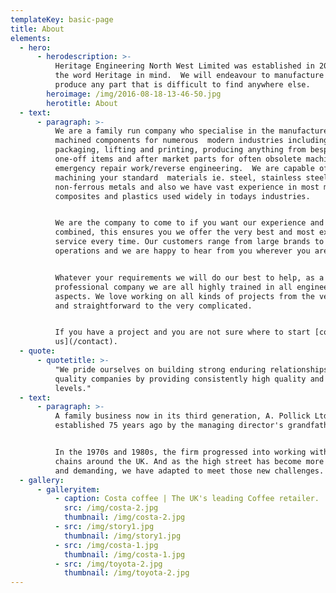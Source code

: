 ```yaml
---
templateKey: basic-page
title: About
elements:
  - hero:
      - herodescription: >-
          Heritage Engineering North West Limited was established in 2010 with
          the word Heritage in mind.  We will endeavour to manufacture and
          produce any part that is difficult to find anywhere else.
        heroimage: /img/2016-08-18-13-46-50.jpg
        herotitle: About
  - text:
      - paragraph: >-
          We are a family run company who specialise in the manufacture of
          machined components for numerous  modern industries including
          packaging, lifting and printing, producing anything from bespoke
          one-off items and after market parts for often obsolete machinery to
          emergency repair work/reverse engineering.  We are capable of
          machining your standard  materials ie. steel, stainless steel and
          non-ferrous metals and also we have vast experience in most modern
          composites and plastics used widely in todays industries.


          We are the company to come to if you want our experience and expertise
          combined, this ensures you we offer the very best and most experienced
          service every time. Our customers range from large brands to smaller
          operations and we are happy to hear from you wherever you are.


          Whatever your requirements we will do our best to help, as a
          professional company we are all highly trained in all engineering
          aspects. We love working on all kinds of projects from the very simple
          and straightforward to the very complicated.


          If you have a project and you are not sure where to start [contact
          us](/contact).
  - quote:
      - quotetitle: >-
          "We pride ourselves on building strong enduring relationships with
          quality companies by providing consistently high quality and service
          levels."
  - text:
      - paragraph: >-
          A family business now in its third generation, A. Pollick Ltd was
          established 75 years ago by the managing director's grandfather.


          In the 1970s and 1980s, the firm progressed into working with retail
          chains around the UK. And as the high street has become more complex
          and demanding, we have adapted to meet those new challenges.
  - gallery:
      - galleryitem:
          - caption: Costa coffee | The UK's leading Coffee retailer.
            src: /img/costa-2.jpg
            thumbnail: /img/costa-2.jpg
          - src: /img/story1.jpg
            thumbnail: /img/story1.jpg
          - src: /img/costa-1.jpg
            thumbnail: /img/costa-1.jpg
          - src: /img/toyota-2.jpg
            thumbnail: /img/toyota-2.jpg
---
```


